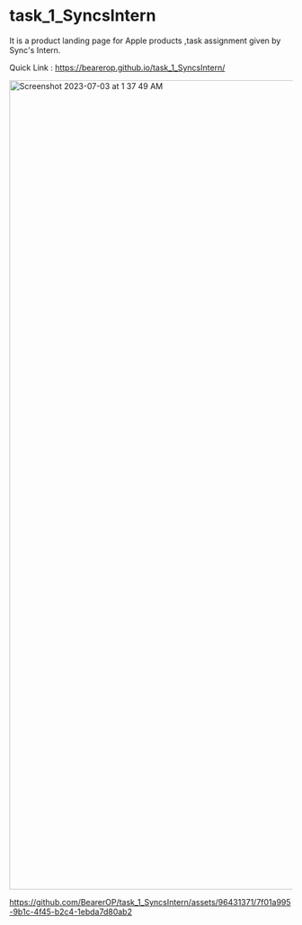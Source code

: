 # task_1_SyncsIntern
It is a product landing page for Apple products ,task assignment given by Sync's Intern.


Quick Link : https://bearerop.github.io/task_1_SyncsIntern/


<img width="1439" alt="Screenshot 2023-07-03 at 1 37 49 AM" src="https://github.com/BearerOP/task_1_SyncsIntern/assets/96431371/e78ba986-14e3-4a9a-9fbf-fbf24419cff6">




https://github.com/BearerOP/task_1_SyncsIntern/assets/96431371/7f01a995-9b1c-4f45-b2c4-1ebda7d80ab2


